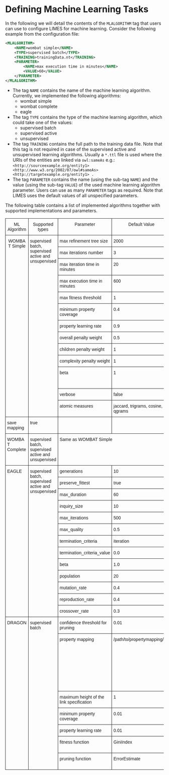 # Defining Machine Learning Tasks

In the following we will detail the contents of the `MLALGORITHM` tag
that users can use to configure LIMES for machine learning.
Consider the following example from the configuration file:

```xml
<MLALGORITHM>
    <NAME>wombat simple</NAME>
    <TYPE>supervised batch</TYPE>
    <TRAINING>trainingData.nt</TRAINING>
    <PARAMETER> 
        <NAME>max execution time in minutes</NAME>
        <VALUE>60</VALUE>
    </PARAMETER>
</MLALGORITHM>
```

* The tag `NAME` contains the name of the machine learning algorithm. Currently, we implemented the following algorithms:
    + wombat simple
    + wombat complete
    + eagle
* The tag `TYPE` contains the type of the machine learning algorithm, which could take one of the values:
    + supervised batch
    + supervised active
    + unsupervised
* The tag `TRAINING` contains the full path to the training data file. Note that this tag is not required in case of the supervised active and unsupervised learning algorithms. Usually a `*.ttl` file is used where the URIs of the entities are linked via `owl:sameAs` e.g.: ```<http://sourceexample.org/entity1> <http://www.w3.org/2002/07/owl#sameAs><http://targetexample.org/entity1> . ```
* The tag `PARAMETER` contains the name (using the sub-tag `NAME`) and the value (using the sub-tag `VALUE`) of the used machine learning algorithm parameter. Users can use as many `PARAMETER` tags as required. Note that LIMES uses the default values of all unspecified parameters. 

The following table contains a list of implemented algorithms together with supported implementations and parameters.

<style type="text/css">
.tg  {border-collapse:collapse;border-spacing:0;}
.tg td{font-family:Arial, sans-serif;font-size:14px;padding:10px 5px;border-style:solid;border-width:1px;overflow:hidden;word-break:normal;}
.tg th{font-family:Arial, sans-serif;font-size:14px;font-weight:normal;padding:10px 5px;border-style:solid;border-width:1px;overflow:hidden;word-break:normal;}
.tg .tg-baqh{text-align:center;vertical-align:top}
.tg .tg-yw4l{vertical-align:top}
</style>
<table class="tg">
  <tr>
    <th class="tg-yw4l">ML Algorithm<br></th>
    <th class="tg-yw4l">Supported types<br></th>
    <th class="tg-yw4l">Parameter</th>
    <th class="tg-yw4l">Default Value<br></th>
    <th class="tg-yw4l">Note</th>
  </tr>
  <tr>
    <td class="tg-baqh" rowspan="13">WOMBAT Simple<br></td>
    <td class="tg-yw4l" rowspan="13">supervised batch, supervised active and unsupervised</td>
    <td class="tg-yw4l">max refinement tree size</td>
    <td class="tg-yw4l">2000</td>
    <td class="tg-yw4l"></td>
  </tr>
  <tr>
    <td class="tg-yw4l">max iterations number</td>
    <td class="tg-yw4l">3</td>
    <td class="tg-yw4l"></td>
  </tr>
  <tr>
    <td class="tg-yw4l">max iteration time in minutes</td>
    <td class="tg-yw4l">20</td>
    <td class="tg-yw4l"></td>
  </tr>
  <tr>
    <td class="tg-yw4l">max execution time in minutes</td>
    <td class="tg-yw4l">600</td>
    <td class="tg-yw4l"></td>
  </tr>
  <tr>
    <td class="tg-yw4l">max fitness threshold</td>
    <td class="tg-yw4l">1</td>
    <td class="tg-yw4l">Range 0 to 1</td>
  </tr>
  <tr>
    <td class="tg-yw4l">minimum property coverage</td>
    <td class="tg-yw4l">0.4</td>
    <td class="tg-yw4l">Range 0 to 1</td>
  </tr>
  <tr>
    <td class="tg-yw4l">property learning rate</td>
    <td class="tg-yw4l">0.9</td>
    <td class="tg-yw4l">Range 0 to 1</td>
  </tr>
  <tr>
    <td class="tg-yw4l">overall penalty weight</td>
    <td class="tg-yw4l">0.5<br></td>
    <td class="tg-yw4l">Range 0 to 1<br></td>
  </tr>
  <tr>
    <td class="tg-yw4l">children penalty weight</td>
    <td class="tg-yw4l">1</td>
    <td class="tg-yw4l">Range 0 to 1</td>
  </tr>
  <tr>
    <td class="tg-yw4l">complexity penalty weight</td>
    <td class="tg-yw4l">1</td>
    <td class="tg-yw4l">Range 0 to 1</td>
  </tr>
    <tr>
      <td class="tg-yw4l">beta</td>
      <td class="tg-yw4l">1</td>
      <td class="tg-yw4l">Range 0 to 1.7*10^308 (Double.MAX_VALUE)</td>
    </tr>
  <tr>
    <td class="tg-yw4l">verbose</td>
    <td class="tg-yw4l">false</td>
    <td class="tg-yw4l"></td>
  </tr>
  <tr>
    <td class="tg-yw4l">atomic measures</td>
    <td class="tg-yw4l">jaccard, trigrams, cosine, qgrams</td>
    <td class="tg-yw4l"></td>
  </tr>
  <tr>
    <td class="tg-yw4l">save mapping</td>
    <td class="tg-yw4l">true</td>
    <td class="tg-yw4l"></td>
  </tr>
  <tr>
    <td class="tg-yw4l">WOMBAT Complete<br></td>
    <td class="tg-yw4l">supervised batch, supervised active and unsupervised</td>
    <td class="tg-yw4l" colspan="3">Same as WOMBAT Simple<br></td>
  </tr>
  <tr>
    <td class="tg-yw4l" rowspan="13">EAGLE</td>
    <td class="tg-yw4l" rowspan="13">supervised batch, supervised active and unsupervised</td>
    <td class="tg-yw4l">generations</td>
    <td class="tg-yw4l">10</td>
    <td class="tg-yw4l">Integer</td>
  </tr>
  <tr>
    <td class="tg-yw4l">preserve_fittest</td>
    <td class="tg-yw4l">true</td>
    <td class="tg-yw4l"></td>
  </tr>
  <tr>
    <td class="tg-yw4l">max_duration</td>
    <td class="tg-yw4l">60</td>
    <td class="tg-yw4l">[1,Inf)</td>
  </tr>
  <tr>
    <td class="tg-yw4l">inquiry_size</td>
    <td class="tg-yw4l">10</td>
    <td class="tg-yw4l">[1,Inf)</td>
  </tr>
  <tr>
    <td class="tg-yw4l">max_iterations</td>
    <td class="tg-yw4l">500</td>
    <td class="tg-yw4l">[1,Inf)</td>
  </tr>
  <tr>
    <td class="tg-yw4l">max_quality</td>
    <td class="tg-yw4l">0.5</td>
    <td class="tg-yw4l">[0.0,1.0]</td>
  </tr>
  <tr>
    <td class="tg-yw4l">termination_criteria</td>
    <td class="tg-yw4l">iteration</td>
    <td class="tg-yw4l">enum</td>
  </tr>
  <tr>
    <td class="tg-yw4l">termination_criteria_value</td>
    <td class="tg-yw4l">0.0</td>
    <td class="tg-yw4l">[0.0,Inf)</td>
  </tr>
  <tr>
    <td class="tg-yw4l">beta</td>
    <td class="tg-yw4l">1.0</td>
    <td class="tg-yw4l">[0.0,1.0]</td>
  </tr>
  <tr>
    <td class="tg-yw4l">population</td>
    <td class="tg-yw4l">20</td>
    <td class="tg-yw4l">[1,Inf)</td>
  </tr>
  <tr>
    <td class="tg-yw4l">mutation_rate</td>
    <td class="tg-yw4l">0.4</td>
    <td class="tg-yw4l">[0.0,1.0]</td>
  </tr>
  <tr>
    <td class="tg-yw4l">reproduction_rate</td>
    <td class="tg-yw4l">0.4</td>
    <td class="tg-yw4l">[0.0,1.0]</td>
  </tr>
  <tr>
    <td class="tg-yw4l">crossover_rate</td>
    <td class="tg-yw4l">0.3</td>
    <td class="tg-yw4l">[0.0,1.0]</td>
  </tr>
  <tr>
    <td class="tg-yw4l" rowspan="13">DRAGON</td>
    <td class="tg-yw4l" rowspan="13">supervised batch</td>
    <td class="tg-yw4l">confidence threshold for pruning</td>
    <td class="tg-yw4l">0.01</td>
    <td class="tg-yw4l">[0.0,1.0]</td>
  </tr>
  <tr>
    <td class="tg-yw4l">property mapping</td>
    <td class="tg-yw4l">/path/to/propertymapping/file</td>
    <td class="tg-yw4l">tab seperated file matching properties of source and target and property type e.g.:


    name    name    string


    age age number</td>
  </tr>
  <tr>
    <td class="tg-yw4l">maximum height of the link specification</td>
    <td class="tg-yw4l">1</td>
    <td class="tg-yw4l">[1,100000]</td>
  </tr>
  <tr>
    <td class="tg-yw4l">minimum property coverage</td>
    <td class="tg-yw4l">0.01</td>
    <td class="tg-yw4l">[0.0,1.0]</td>
  </tr>
  <tr>
    <td class="tg-yw4l">property learning rate</td>
    <td class="tg-yw4l">0.01</td>
    <td class="tg-yw4l">[0.0,1.0]</td>
  </tr>
  <tr>
    <td class="tg-yw4l">fitness function</td>
    <td class="tg-yw4l">GiniIndex</td>
    <td class="tg-yw4l">"GiniIndex" or "GlobalFMeasure"</td>
  </tr>
  <tr>
    <td class="tg-yw4l">pruning function</td>
    <td class="tg-yw4l">ErrorEstimate</td>
    <td class="tg-yw4l">"ErrorEstimate" or "GlobalFmeasure"</td>
  </tr>
</table>
    	
 

